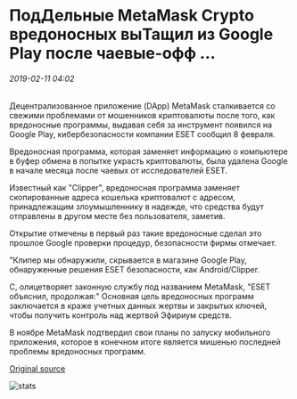 # ПодДельные MetaMask Crypto вредоносных выТащил из Google Play после чаевые-офф ...

###### 2019-02-11 04:02

Децентрализованное приложение (DApp) MetaMask сталкивается со свежими проблемами от мошенников криптовалюты после того, как вредоносные программы, выдавая себя за инструмент появился на Google Play, кибербезопасности компании ESET сообщил 8 февраля.

Вредоносная программа, которая заменяет информацию о компьютере в буфер обмена в попытке украсть криптовалюты, была удалена Google в начале месяца после чаевых от исследователей ESET.

Известный как "Clipper", вредоносная программа заменяет скопированные адреса кошелька криптовалют с адресом, принадлежащим злоумышленнику в надежде, что средства будут отправлены в другом месте без пользователя, заметив.

Открытие отмечены в первый раз такие вредоносные сделал это прошлое Google проверки процедур, безопасности фирмы отмечает.

"Клипер мы обнаружили, скрывается в магазине Google Play, обнаруженные решения ESET безопасности, как Android/Clipper.

C, олицетворяет законную службу под названием MetaMask, "ESET объяснил, продолжая:" Основная цель вредоносных программ заключается в краже учетных данных жертвы и закрытых ключей, чтобы получить контроль над жертвой Эфириум средств.

В ноябре MetaMask подтвердил свои планы по запуску мобильного приложения, которое в конечном итоге является мишенью последней проблемы вредоносных программ.

[Original source](https://cointelegraph.com/news/fake-metamask-crypto-malware-pulled-from-google-play-after-tip-off)

![stats](https://c.statcounter.com/11760860/0/a89fa40b/1/ "stats")